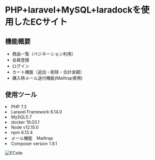 <h1>PHP+laravel+MySQL+laradockを使用したECサイト</h1>

<h2>機能概要</h2>
<ul>
    <li>商品一覧（ペジネーション利用）</li>
    <li>会員登録</li>
    <li>ログイン</li>
    <li>カート機能（追加・削除・合計金額）</li>
    <li>購入時メール送付機能(Mailtrap使用)</li>
</ul>

<h2>使用ツール</h2>
<ul></ul>
    <li>PHP 7.3</li>
    <li>Laravel Framework 6.14.0</li>
    <li>MySQL5.7</li>
    <li>docker 19.03.1</li>
    <li>Node v12.15.0 </li>
    <li>npm 6.13.4</li>
    <li>メール機能　Mailtrap</li>
    <li>Composer version 1.9.1</li>
</ul>

![ECsite](https://user-images.githubusercontent.com/40636920/74392901-da49ba00-4e4b-11ea-8402-4194a2ee5dad.png)
